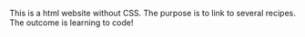 This is a html website without CSS.
The purpose is to link to several recipes.
The outcome is learning to code!

